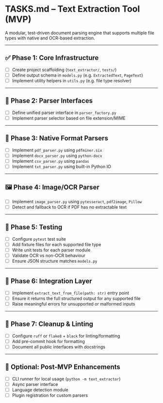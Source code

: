 

# TASKS.md – Text Extraction Tool (MVP)

A modular, test-driven document parsing engine that supports multiple file types with native and OCR-based extraction.

---

## ✅ Phase 1: Core Infrastructure

- [ ] Create project scaffolding (`text_extractor/`, `tests/`)
- [ ] Define output schema in `models.py` (e.g. `ExtractedText`, `PageText`)
- [ ] Implement utility helpers in `utils.py` (e.g. file type resolver)

---

## 🧠 Phase 2: Parser Interfaces

- [ ] Define unified parser interface in `parser_factory.py`
- [ ] Implement parser selector based on file extension/MIME

---

## 📄 Phase 3: Native Format Parsers

- [ ] Implement `pdf_parser.py` using `pdfminer.six`
- [ ] Implement `docx_parser.py` using `python-docx`
- [ ] Implement `csv_parser.py` using `pandas`
- [ ] Implement `txt_parser.py` using built-in Python IO

---

## 🖼️ Phase 4: Image/OCR Parser

- [ ] Implement `image_parser.py` using `pytesseract`, `pdf2image`, `Pillow`
- [ ] Detect and fallback to OCR if PDF has no extractable text

---

## 🧪 Phase 5: Testing

- [ ] Configure `pytest` test suite
- [ ] Add fixture files for each supported file type
- [ ] Write unit tests for each parser module
- [ ] Validate OCR vs non-OCR behaviour
- [ ] Ensure JSON structure matches `models.py`

---

## 🔌 Phase 6: Integration Layer

- [ ] Implement `extract_text_from_file(path: str)` entry point
- [ ] Ensure it returns the full structured output for any supported file
- [ ] Raise meaningful errors for unsupported or malformed inputs

---

## 🧹 Phase 7: Cleanup & Linting

- [ ] Configure `ruff` or `flake8` + `black` for linting/formatting
- [ ] Add pre-commit hook for formatting
- [ ] Document all public interfaces with docstrings

---

## 🚀 Optional: Post-MVP Enhancements

- [ ] CLI runner for local usage (`python -m text_extractor`)
- [ ] Async parser interface
- [ ] Language detection module
- [ ] Plugin registration for custom parsers

